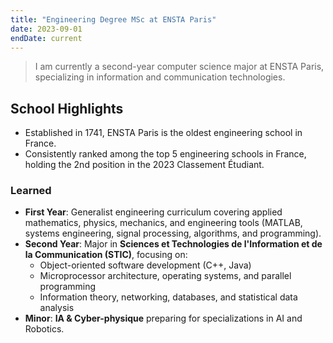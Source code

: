 ```yaml
---
title: "Engineering Degree MSc at ENSTA Paris"
date: 2023-09-01
endDate: current
---
```


> I am currently a second-year computer science major at ENSTA Paris, specializing in information and communication technologies.

## School Highlights
- Established in 1741, ENSTA Paris is the oldest engineering school in France.
- Consistently ranked among the top 5 engineering schools in France, holding the 2nd position in the 2023 Classement Étudiant.

### Learned

- **First Year**: Generalist engineering curriculum covering applied mathematics, physics, mechanics, and engineering tools (MATLAB, systems engineering, signal processing, algorithms, and programming).
- **Second Year**: Major in **Sciences et Technologies de l'Information et de la Communication (STIC)**, focusing on:
  - Object-oriented software development (C++, Java)
  - Microprocessor architecture, operating systems, and parallel programming
  - Information theory, networking, databases, and statistical data analysis
- **Minor**: **IA & Cyber-physique** preparing for specializations in AI and Robotics.
